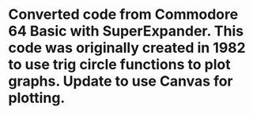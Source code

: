 # Converted code from Commodore 64 Basic with SuperExpander.  This code was originally created in 1982 to use trig circle functions to plot graphs.  Update to use Canvas for plotting.  
